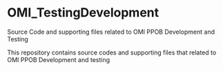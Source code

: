 # OMI_TestingDevelopment
Source Code and supporting files related to OMI PPOB Development and Testing

This repository contains source codes and supporting files that related to OMI PPOB Development and testing
